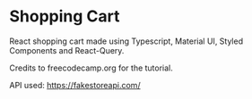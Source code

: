 # Shopping Cart

React shopping cart made using Typescript, Material UI, Styled Components and React-Query.

Credits to freecodecamp.org for the tutorial.

API used: https://fakestoreapi.com/